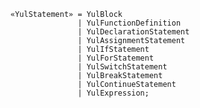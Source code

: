 <!-- This file is generated automatically by infrastructure scripts. Please don't edit by hand. -->

```{ .ebnf .slang-ebnf #YulStatement }
«YulStatement» = YulBlock
               | YulFunctionDefinition
               | YulDeclarationStatement
               | YulAssignmentStatement
               | YulIfStatement
               | YulForStatement
               | YulSwitchStatement
               | YulBreakStatement
               | YulContinueStatement
               | YulExpression;
```
